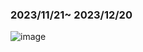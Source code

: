 ### 2023/11/21~ 2023/12/20
![image](https://github.com/kangminhyeok02/personal-studying/assets/110012174/6515ad18-f2bd-41de-aac4-48720c89a78c)


